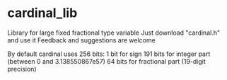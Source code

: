 # cardinal_lib
Library for large fixed fractional type variable
Just download "cardinal.h" and use it
Feedback and suggestions are welcome

By default cardinal uses 256 bits:
1 bit for sign
191 bits for integer part (between 0 and 3.138550867e57)
64 bits for fractional part (19-digit precision)
